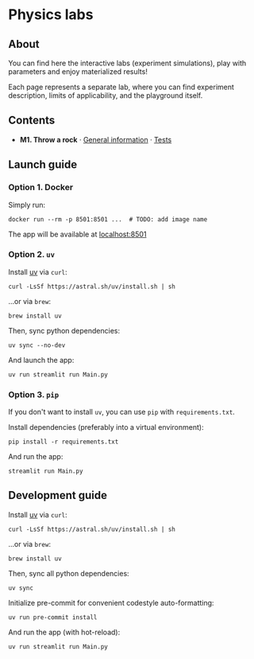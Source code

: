 # Physics labs

## About

You can find here the interactive labs (experiment simulations), play with parameters and enjoy materialized results!

Each page represents a separate lab, where you can find experiment description, limits of applicability, and the
playground itself.


## Contents

- **M1. Throw a rock** · [General information](labs/throw_a_rock) · [Tests](tests/throw_a_rock)


## Launch guide

### Option 1. Docker

Simply run:

```shell
docker run --rm -p 8501:8501 ...  # TODO: add image name
```

The app will be available at [localhost:8501](http://localhost:8501)

### Option 2. `uv`

Install [uv](https://docs.astral.sh/uv/) via `curl`:

```shell
curl -LsSf https://astral.sh/uv/install.sh | sh
```

...or via `brew`:

```shell
brew install uv
```

Then, sync python dependencies:

```shell
uv sync --no-dev
```

And launch the app:

```shell
uv run streamlit run Main.py
```

### Option 3. `pip`

If you don't want to install `uv`, you can use `pip` with `requirements.txt`.

Install dependencies (preferably into a virtual environment):

```shell
pip install -r requirements.txt
```

And run the app:

```shell
streamlit run Main.py
```


## Development guide

Install [uv](https://docs.astral.sh/uv/) via `curl`:

```shell
curl -LsSf https://astral.sh/uv/install.sh | sh
```

...or via `brew`:

```shell
brew install uv
```

Then, sync all python dependencies:
```shell
uv sync
```

Initialize pre-commit for convenient codestyle auto-formatting:

```shell
uv run pre-commit install
```

And run the app (with hot-reload):

```shell
uv run streamlit run Main.py
```
